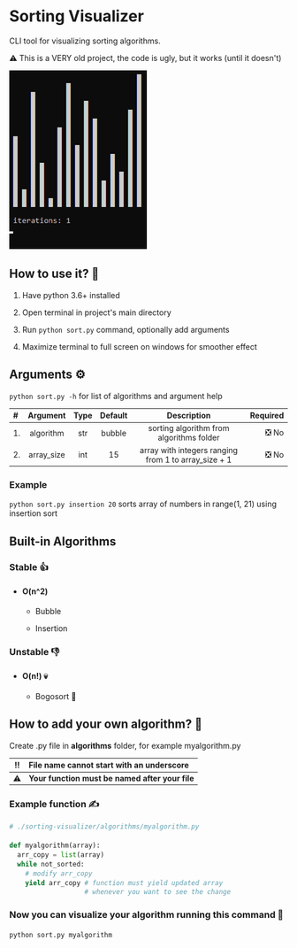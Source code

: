 # Sorting Visualizer

CLI tool for visualizing sorting algorithms.

⚠️ This is a VERY old project, the code is ugly, but it works (until it doesn't)

![Alt text](/example.gif?raw=true "Bubble sort example")

##  How to use it? 🤔

1. Have python 3.6+ installed

1. Open terminal in project's main directory

1. Run `python sort.py` command, optionally add arguments

1. Maximize terminal to full screen on windows for smoother effect

## Arguments ⚙️

`python sort.py -h` for list of algorithms and argument help

\#  | Argument | Type |  Default | Description                              | Required
| :---         |     :---:      |     :---:      |     :---:      |     :---:      |          ---: |
1\. | algorithm | str | bubble | sorting algorithm from algorithms folder | ❎ No
2\. | array_size| int | 15 | array with integers ranging from 1 to array_size + 1 | ❎ No

### Example

`python sort.py insertion 20` sorts array of numbers in range(1, 21) using insertion sort

## Built-in Algorithms

### Stable 👍

  * #### O(n^2)

    * Bubble

    * Insertion

### Unstable 👎

  * #### O(n!) 💀

    * Bogosort 💩

## How to add your own algorithm? 💪

Create .py file in **algorithms** folder, for example myalgorithm.py

‼️ | **File name cannot start with an underscore**
:---: | :---
⚠️| **Your function must be named after your file**

### Example function ✍
```py
# ./sorting-visualizer/algorithms/myalgorithm.py

def myalgorithm(array):
  arr_copy = list(array)
  while not_sorted:
    # modify arr_copy
    yield arr_copy # function must yield updated array
                   # whenever you want to see the change
```

### Now you can visualize your algorithm running this command 👀

`python sort.py myalgorithm`
